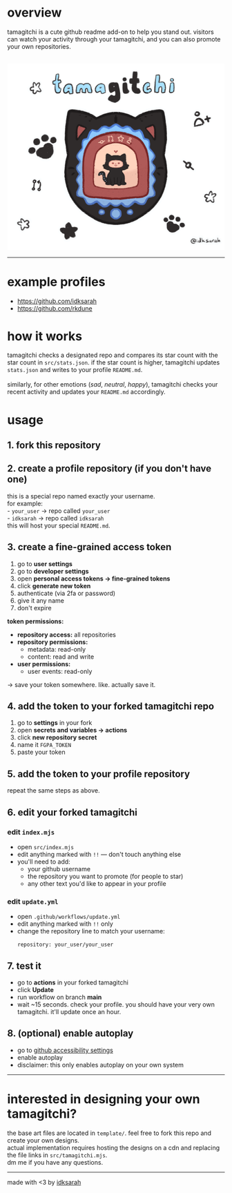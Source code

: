 <h1>overview</h1>
<p>
    tamagitchi is a cute github readme add-on to help you stand out. visitors can watch your activity through your tamagitchi, and you can also promote your own repositories.
</p>
<br>
<img style="width: 50em;"src="./graphics/emotions/happy.gif" alt="tamagitchi">
<hr>

<h1>example profiles</h1>
<ul>
    <li><a href="https://github.com/idksarah" target="_blank">https://github.com/idksarah</a></li>
    <li><a href="https://github.com/rkdune" target="_blank">https://github.com/rkdune</a></li>
</ul>
<h1>how it works</h1>
<p>
    tamagitchi checks a designated repo and compares its star count with the star count in <code>src/stats.json</code>. if the star count is higher, tamagitchi updates <code>stats.json</code> and writes to your profile <code>README.md</code>.<br><br>
    similarly, for other emotions (<i>sad</i>, <i>neutral</i>, <i>happy</i>), tamagitchi checks your recent activity and updates your <code>README.md</code> accordingly.
</p>
<h1>usage</h1>

<h2>1. fork this repository</h2>

<h2>2. create a profile repository (if you don't have one)</h2>
<p>
    this is a special repo named exactly your username.<br>
    for example:<br>
    - <code>your_user</code> → repo called <code>your_user</code><br>
    - <code>idksarah</code> → repo called <code>idksarah</code><br>
    this will host your special <code>README.md</code>.
</p>

<h2>3. create a fine-grained access token</h2>
<ol>
    <li>go to <b>user settings</b></li>
    <li>go to <b>developer settings</b></li>
    <li>open <b>personal access tokens → fine-grained tokens</b></li>
    <li>click <b>generate new token</b></li>
    <li>authenticate (via 2fa or password)</li>
    <li>give it any name</li>
    <li>don't expire</li>
</ol>
<p><b>token permissions:</b></p>
<ul>
    <li><b>repository access:</b> all repositories</li>
    <li><b>repository permissions:</b>
        <ul>
            <li>metadata: read-only</li>
            <li>content: read and write</li>
        </ul>
    </li>
    <li><b>user permissions:</b>
        <ul>
            <li>user events: read-only</li>
        </ul>
    </li>
</ul>
<p>→ save your token somewhere. like. actually save it. </p>

<h2>4. add the token to your forked tamagitchi repo</h2>
<ol>
    <li>go to <b>settings</b> in your fork</li>
    <li>open <b>secrets and variables → actions</b></li>
    <li>click <b>new repository secret</b></li>
    <li>name it <code>FGPA_TOKEN</code></li>
    <li>paste your token</li>
</ol>

<h2>5. add the token to your profile repository</h2>
<p>repeat the same steps as above.</p>

<h2>6. edit your forked tamagitchi</h2>

<h3>edit <code>index.mjs</code></h3>
<ul>
    <li>open <code>src/index.mjs</code></li>
    <li>edit anything marked with <code>!!</code> — don't touch anything else</li>
    <li>you'll need to add:
        <ul>
            <li>your github username</li>
            <li>the repository you want to promote (for people to star)</li>
            <li>any other text you'd like to appear in your profile </li>
        </ul>
    </li>
</ul>

<h3>edit <code>update.yml</code></h3>
<ul>
    <li>open <code>.github/workflows/update.yml</code></li>
    <li>edit anything marked with <code>!!</code> only</li>
    <li>change the repository line to match your username:
        <pre><code>repository: your_user/your_user</code></pre>
    </li>
</ul>

<h2>7. test it </h2>
<ul>
    <li>go to <b>actions</b> in your forked tamagitchi</li>
    <li>click <b>Update</b></li>
    <li>run workflow on branch <b>main</b></li>
    <li>wait ~15 seconds. check your profile. you should have your very own tamagitchi. it'll update once an hour.</li>
</ul>

<h2>8. (optional) enable autoplay</h2>
<ul>
    <li>go to <a href="https://github.com/settings/accessibility" target="_blank">github accessibility settings</a></li>
    <li>enable autoplay</li>
    <li>disclaimer: this only enables autoplay on your own system</li>
</ul>
<hr>
<h1>interested in designing your own tamagitchi?</h1>
<p>
    the base art files are located in <code>template/</code>. feel free to fork this repo and create your own designs.<br>
    actual implementation requires hosting the designs on a cdn and replacing the file links in <code>src/tamagitchi.mjs</code>.<br>
    dm me if you have any questions.
</p>
<hr>
<p>made with &lt;3 by <a href="https://github.com/idksarah" target="_blank">idksarah</a></p>
